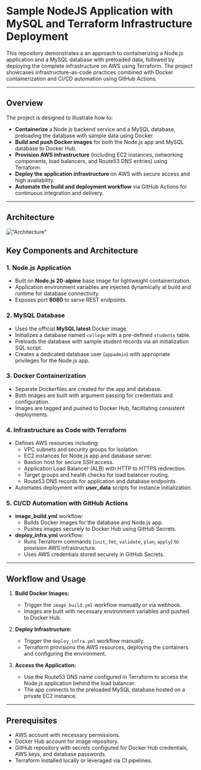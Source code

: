 # Sample NodeJS Application with MySQL and Terraform Infrastructure Deployment

This repository demonstrates a an approach to containerizing a Node.js application and a MySQL database with preloaded data, followed by deploying the complete infrastructure on AWS using Terraform. The project showcases infrastructure-as-code practices combined with Docker containerization and CI/CD automation using GitHub Actions.

---

## Overview

The project is designed to illustrate how to:

- **Containerize** a Node.js backend service and a MySQL database, preloading the database with sample data using Docker.
- **Build and push Docker images** for both the Node.js app and MySQL database to Docker Hub.
- **Provision AWS infrastructure** (including EC2 instances, networking components, load balancers, and Route53 DNS entries) using Terraform.
- **Deploy the application infrastructure** on AWS with secure access and high availability.
- **Automate the build and deployment workflow** via GitHub Actions for continuous integration and delivery.

---
## Architecture

<img src=“img/arya_arc.png” alt=“Architecture” width=“600”>


## Key Components and Architecture

### 1. Node.js Application

- Built on **Node.js 20-alpine** base image for lightweight containerization.
- Application environment variables are injected dynamically at build and runtime for database connectivity.
- Exposes port **8080** to serve REST endpoints.

### 2. MySQL Database

- Uses the official **MySQL latest** Docker image.
- Initializes a database named `college` with a pre-defined `students` table.
- Preloads the database with sample student records via an initialization SQL script.
- Creates a dedicated database user (`appadmin`) with appropriate privileges for the Node.js app.

### 3. Docker Containerization

- Separate Dockerfiles are created for the app and database.
- Both images are built with argument passing for credentials and configuration.
- Images are tagged and pushed to Docker Hub, facilitating consistent deployments.

### 4. Infrastructure as Code with Terraform

- Defines AWS resources including:
  - VPC subnets and security groups for isolation.
  - EC2 instances for Node.js app and database server.
  - Bastion host for secure SSH access.
  - Application Load Balancer (ALB) with HTTP to HTTPS redirection.
  - Target groups and health checks for load balancer routing.
  - Route53 DNS records for application and database endpoints.
- Automates deployment with **user_data** scripts for instance initialization.

### 5. CI/CD Automation with GitHub Actions

- **image_build.yml** workflow:
  - Builds Docker images for the database and Node.js app.
  - Pushes images securely to Docker Hub using GitHub Secrets.
- **deploy_infra.yml** workflow:
  - Runs Terraform commands (`init`, `fmt`, `validate`, `plan`, `apply`) to provision AWS infrastructure.
  - Uses AWS credentials stored securely in GitHub Secrets.

---

## Workflow and Usage

1. **Build Docker Images:**
   - Trigger the `image_build.yml` workflow manually or via webhook.
   - Images are built with necessary environment variables and pushed to Docker Hub.

2. **Deploy Infrastructure:**
   - Trigger the `deploy_infra.yml` workflow manually.
   - Terraform provisions the AWS resources, deploying the containers and configuring the environment.

3. **Access the Application:**
   - Use the Route53 DNS name configured in Terraform to access the Node.js application behind the load balancer.
   - The app connects to the preloaded MySQL database hosted on a private EC2 instance.
---

## Prerequisites

- AWS account with necessary permissions.
- Docker Hub account for image repository.
- GitHub repository with secrets configured for Docker Hub credentials, AWS keys, and database passwords.
- Terraform installed locally or leveraged via CI pipelines.


